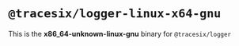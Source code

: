 # `@tracesix/logger-linux-x64-gnu`

This is the **x86_64-unknown-linux-gnu** binary for `@tracesix/logger`
